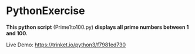 # PythonExercise

**This python script** (Prime1to100.py) **displays all prime numbers between 1 and 100.**

Live Demo: https://trinket.io/python3/f7981ed730
